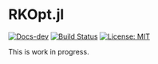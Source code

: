 # RKOpt.jl

[![Docs-dev](https://img.shields.io/badge/docs-dev-blue.svg)](https://NumericalMathematics.github.io/RKOpt.jl/dev)
[![Build Status](https://github.com/NumericalMathematics/RKOpt.jl/workflows/CI/badge.svg)](https://github.com/NumericalMathematics/RKOpt.jl/actions?query=workflow%3ACI)
[![License: MIT](https://img.shields.io/badge/License-MIT-success.svg)](https://opensource.org/licenses/MIT)


This is work in progress.
